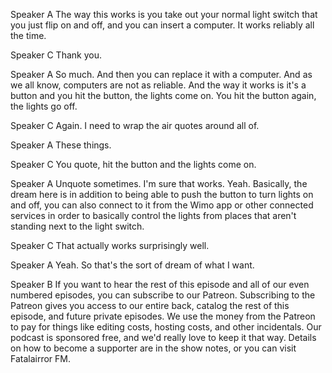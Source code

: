 Speaker A
The way this works is you take out your normal light switch that you just flip on and off, and you can insert a computer. It works reliably all the time.

Speaker C
Thank you.

Speaker A
So much. And then you can replace it with a computer. And as we all know, computers are not as reliable. And the way it works is it's a button and you hit the button, the lights come on. You hit the button again, the lights go off.

Speaker C
Again. I need to wrap the air quotes around all of.

Speaker A
These things.

Speaker C
You quote, hit the button and the lights come on.

Speaker A
Unquote sometimes. I'm sure that works. Yeah. Basically, the dream here is in addition to being able to push the button to turn lights on and off, you can also connect to it from the Wimo app or other connected services in order to basically control the lights from places that aren't standing next to the light switch.

Speaker C
That actually works surprisingly well.

Speaker A
Yeah. So that's the sort of dream of what I want.

Speaker B
If you want to hear the rest of this episode and all of our even numbered episodes, you can subscribe to our Patreon. Subscribing to the Patreon gives you access to our entire back, catalog the rest of this episode, and future private episodes. We use the money from the Patreon to pay for things like editing costs, hosting costs, and other incidentals. Our podcast is sponsored free, and we'd really love to keep it that way. Details on how to become a supporter are in the show notes, or you can visit Fatalairror FM.

